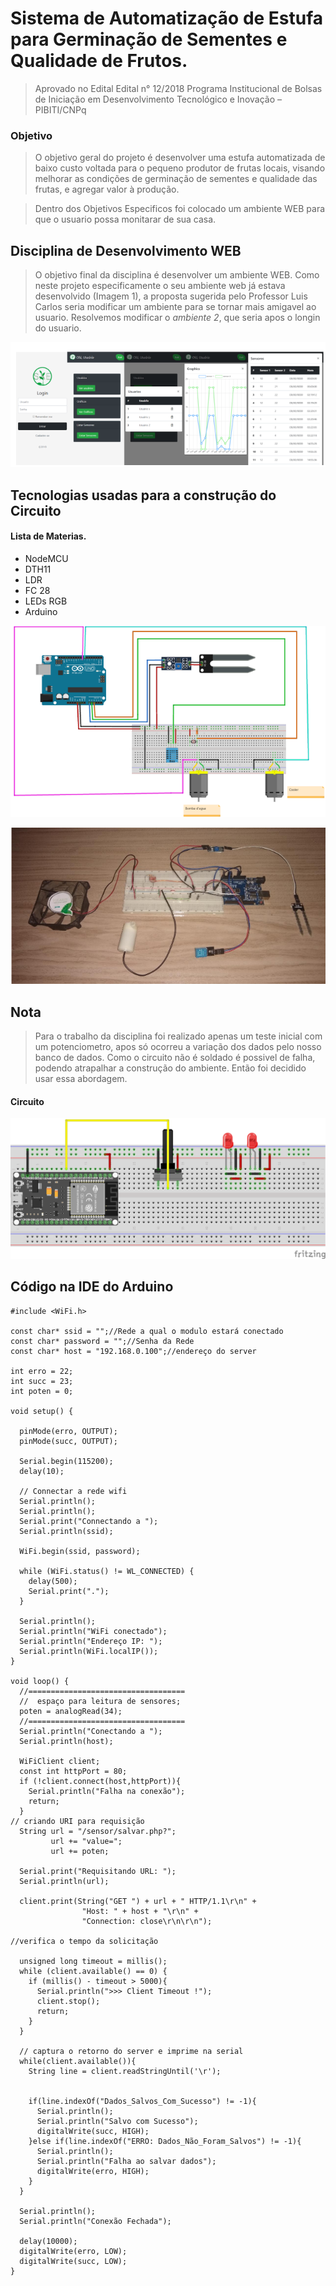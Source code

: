 # Sistema de Automatização de Estufa para Germinação de Sementes e Qualidade de Frutos.

>Aprovado no Edital Edital n° 12/2018 Programa Institucional de Bolsas de Iniciação em Desenvolvimento Tecnológico e 
Inovação – PIBITI/CNPq

### Objetivo
>O objetivo geral do projeto é desenvolver uma estufa automatizada de baixo custo voltada para o pequeno produtor de frutas locais, visando melhorar as condições de germinação de sementes e qualidade das frutas, e agregar valor à produção.

> Dentro dos Objetivos Especificos foi colocado um ambiente WEB para que o usuario possa monitarar de sua casa. 

## Disciplina de Desenvolvimento WEB
> O objetivo final da disciplina é desenvolver um ambiente WEB. Como neste projeto especificamente o seu ambiente web já estava desenvolvido (Imagem 1), a proposta sugerida pelo Professor Luis Carlos seria modificar um ambiente para se tornar mais amigavel ao usuario. Resolvemos modificar o *ambiente 2*, que seria apos o longin do usuario.

![Imagem do Hilaris](./imgs/insterface1.png)

## Tecnologias usadas para a construção do Circuito
#### Lista de Materias.
* NodeMCU
* DTH11
* LDR
* FC 28
* LEDs RGB
* Arduino

![Imagem do Circuito](./imgs/Circuito1.png)

![Imagem do Circuito-Real](./imgs/CircuitoReal.png)

## Nota
>Para o trabalho da disciplina foi realizado apenas um teste inicial com um potenciometro, apos só ocorreu a variação dos dados pelo nosso banco de dados. Como o circuito não é soldado é possivel de falha, podendo atrapalhar a construção do ambiente. Então foi decidido usar essa abordagem. 

#### Circuito 

![Imagem do Teste](./imgs/Potenciometro_led.png)


## Código na IDE do Arduino 

```
#include <WiFi.h>

const char* ssid = "";//Rede a qual o modulo estará conectado
const char* password = "";//Senha da Rede
const char* host = "192.168.0.100";//endereço do server

int erro = 22;
int succ = 23;
int poten = 0;

void setup() {

  pinMode(erro, OUTPUT);
  pinMode(succ, OUTPUT);
  
  Serial.begin(115200);
  delay(10);
  
  // Connectar a rede wifi
  Serial.println();
  Serial.println();
  Serial.print("Connectando a ");
  Serial.println(ssid);
  
  WiFi.begin(ssid, password);

  while (WiFi.status() != WL_CONNECTED) {
    delay(500);
    Serial.print(".");
  }
  
  Serial.println();
  Serial.println("WiFi conectado");
  Serial.println("Endereço IP: ");
  Serial.println(WiFi.localIP());
}

void loop() {
  //===================================
  //  espaço para leitura de sensores;
  poten = analogRead(34);
  //===================================
  Serial.println("Conectando a ");
  Serial.println(host);

  WiFiClient client;
  const int httpPort = 80;
  if (!client.connect(host,httpPort)){
    Serial.println("Falha na conexão");
    return;
  }
// criando URI para requisição
  String url = "/sensor/salvar.php?";
         url += "value=";
         url += poten;
         
  Serial.print("Requisitando URL: ");
  Serial.println(url);
  
  client.print(String("GET ") + url + " HTTP/1.1\r\n" + 
                "Host: " + host + "\r\n" +
                "Connection: close\r\n\r\n");
                
//verifica o tempo da solicitação

  unsigned long timeout = millis();
  while (client.available() == 0) {
    if (millis() - timeout > 5000){
      Serial.println(">>> Client Timeout !");
      client.stop();
      return;
    }
  }

  // captura o retorno do server e imprime na serial
  while(client.available()){
    String line = client.readStringUntil('\r');

  
    if(line.indexOf("Dados_Salvos_Com_Sucesso") != -1){
      Serial.println();
      Serial.println("Salvo com Sucesso");
      digitalWrite(succ, HIGH);
    }else if(line.indexOf("ERRO: Dados_Não_Foram_Salvos") != -1){
      Serial.println();
      Serial.println("Falha ao salvar dados");
      digitalWrite(erro, HIGH);
    }
  }
  
  Serial.println();
  Serial.println("Conexão Fechada");
  
  delay(10000);  
  digitalWrite(erro, LOW);
  digitalWrite(succ, LOW);
}

```

